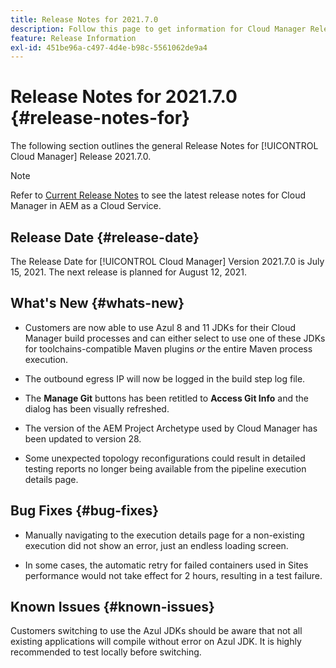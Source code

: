 ```yaml
---
title: Release Notes for 2021.7.0
description: Follow this page to get information for Cloud Manager Release 2021.7.0
feature: Release Information
exl-id: 451be96a-c497-4d4e-b98c-5561062de9a4
---
```

# Release Notes for 2021.7.0 {#release-notes-for}

The following section outlines the general Release Notes for [!UICONTROL Cloud Manager] Release 2021.7.0.

>[!NOTE]
>Refer to [Current Release Notes](https://experienceleague.adobe.com/docs/experience-manager-cloud-service/onboarding/getting-access/release-notes-cloud-manager/release-notes-cm-current.html?lang=en#getting-access) to see the latest release notes for Cloud Manager in AEM as a Cloud Service.

## Release Date {#release-date}

The Release Date for [!UICONTROL Cloud Manager] Version 2021.7.0 is July 15, 2021.
The next release is planned for August 12, 2021.

## What's New {#whats-new}

* Customers are now able to use Azul 8 and 11 JDKs for their Cloud Manager build processes and can either select to use one of these JDKs for toolchains-compatible Maven plugins *or* the entire Maven process execution.

* The outbound egress IP will now be logged in the build step log file. 

* The **Manage Git** buttons has been retitled to **Access Git Info** and the dialog has been visually refreshed. 

* The version of the AEM Project Archetype used by Cloud Manager has been updated to version 28.

* Some unexpected topology reconfigurations could result in detailed testing reports no longer being available from the pipeline execution details page.

## Bug Fixes {#bug-fixes}

* Manually navigating to the execution details page for a non-existing execution did not show an error, just an endless loading screen. 

* In some cases, the automatic retry for failed containers used in Sites performance would not take effect for 2 hours, resulting in a test failure.

## Known Issues {#known-issues}

Customers switching to use the Azul JDKs should be aware that not all existing applications will compile without error on Azul JDK. It is highly recommended to test locally before switching.
